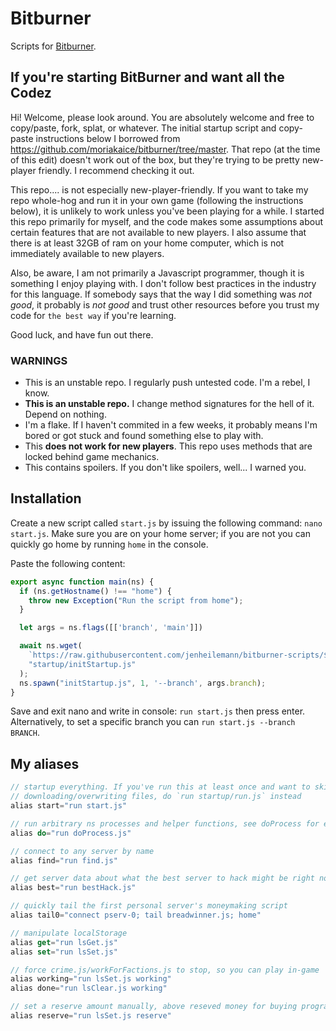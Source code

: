 # Bitburner
Scripts for [Bitburner](https://danielyxie.github.io/bitburner/).

## If you're starting BitBurner and want all the Codez

Hi! Welcome, please look around. You are absolutely welcome and free to copy/paste, fork, splat, or whatever. The initial startup script and copy-paste instructions below I borrowed from https://github.com/moriakaice/bitburner/tree/master. That repo (at the time of this edit) doesn't work out of the box, but they're trying to be pretty new-player friendly. I recommend checking it out.

This repo.... is not especially new-player-friendly. If you want to take my repo whole-hog and run it in your own game (following the instructions below), it is unlikely to work unless you've been playing for a while. I started this repo primarily for myself, and the code makes some assumptions about certain features that are not available to new players. I also assume that there is at least 32GB of ram on your home computer, which is not immediately available to new players.

Also, be aware, I am not primarily a Javascript programmer, though it is something I enjoy playing with. I don't follow best practices in the industry for this language. If somebody says that the way I did something was *not good*, it probably is *not good* and trust other resources before you trust my code for `the best way` if you're learning.

Good luck, and have fun out there.

### WARNINGS

* This is an unstable repo. I regularly push untested code. I'm a rebel, I know.
* **This is an unstable repo.** I change method signatures for the hell of it. Depend on nothing.
* I'm a flake. If I haven't commited in a few weeks, it probably means I'm bored or got stuck and found something else to play with.
* This **does not work for new players**. This repo uses methods that are locked behind game mechanics.
* This contains spoilers. If you don't like spoilers, well... I warned you.

## Installation

Create a new script called `start.js` by issuing the following command: `nano start.js`. Make sure you are on your home server; if you are not you can quickly go home by running `home` in the console.

Paste the following content:

```js
export async function main(ns) {
  if (ns.getHostname() !== "home") {
    throw new Exception("Run the script from home");
  }

  let args = ns.flags([['branch', 'main']])

  await ns.wget(
    `https://raw.githubusercontent.com/jenheilemann/bitburner-scripts/${args.branch}/src/startup/initStartup.js?ts=${new Date().getTime()}`,
    "startup/initStartup.js"
  );
  ns.spawn("initStartup.js", 1, '--branch', args.branch);
}
```

Save and exit nano and write in console: `run start.js` then press enter. Alternatively, to set a specific branch you can `run start.js --branch BRANCH`.

## My aliases

```js
// startup everything. If you've run this at least once and want to skip
// downloading/overwriting files, do `run startup/run.js` instead
alias start="run start.js"

// run arbitrary ns processes and helper functions, see doProcess for examples
alias do="run doProcess.js"

// connect to any server by name
alias find="run find.js"

// get server data about what the best server to hack might be right now
alias best="run bestHack.js"

// quickly tail the first personal server's moneymaking script
alias tail0="connect pserv-0; tail breadwinner.js; home"

// manipulate localStorage
alias get="run lsGet.js"
alias set="run lsSet.js"

// force crime.js/workForFactions.js to stop, so you can play in-game
alias working="run lsSet.js working"
alias done="run lsClear.js working"

// set a reserve amount manually, above reseved money for buying programs
alias reserve="run lsSet.js reserve"
```

